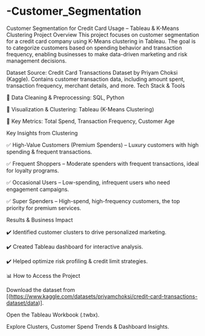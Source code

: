 # -Customer_Segmentation
Customer Segmentation for Credit Card Usage – Tableau &amp; K-Means Clustering
Project Overview
This project focuses on customer segmentation for a credit card company using K-Means clustering in Tableau. The goal is to categorize customers based on spending behavior and transaction frequency, enabling businesses to make data-driven marketing and risk management decisions.

Dataset
Source: Credit Card Transactions Dataset by Priyam Choksi (Kaggle).
Contains customer transaction data, including amount spent, transaction frequency, merchant details, and more.
Tech Stack & Tools

  🔹 Data Cleaning & Preprocessing: SQL, Python
  
  🔹 Visualization & Clustering: Tableau (K-Means Clustering)
  
  🔹 Key Metrics: Total Spend, Transaction Frequency, Customer Age

Key Insights from Clustering

✅ High-Value Customers (Premium Spenders) – Luxury customers with high spending & frequent transactions.

✅ Frequent Shoppers – Moderate spenders with frequent transactions, ideal for loyalty programs.

✅ Occasional Users – Low-spending, infrequent users who need engagement campaigns.

✅ Super Spenders – High-spend, high-frequency customers, the top priority for premium services.

Results & Business Impact

✔️ Identified customer clusters to drive personalized marketing.

✔️ Created Tableau dashboard for interactive analysis.

✔️ Helped optimize risk profiling & credit limit strategies.

📊 How to Access the Project

Download the dataset from [(https://www.kaggle.com/datasets/priyamchoksi/credit-card-transactions-dataset/data)].

Open the Tableau Workbook (.twbx).

Explore Clusters, Customer Spend Trends & Dashboard Insights.
